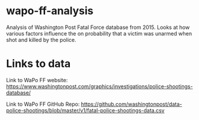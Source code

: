 # wapo-ff-analysis

Analysis of Washington Post Fatal Force database from 2015. Looks at how various factors influence the on probability that a victim was unarmed when shot and killed by the police.

# Links to data

Link to WaPo FF website: https://www.washingtonpost.com/graphics/investigations/police-shootings-database/

Link to WaPo FF GitHub Repo: https://github.com/washingtonpost/data-police-shootings/blob/master/v1/fatal-police-shootings-data.csv
